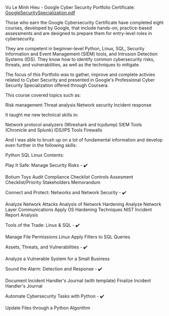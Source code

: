 Vu Le Minh Hieu - Google Cyber Security Portfolio
Certificate:
[GoogleSecuritySpecialization.pdf](https://github.com/user-attachments/files/16703225/GoogleSecuritySpecialization.pdf)

Those who earn the Google Cybersecurity Certificate have completed eight courses, developed by Google, that include hands-on, practice-based assessments and are designed to prepare them for entry-level roles in cybersecurity.

They are competent in beginner-level Python, Linux, SQL, Security Information and Event Management (SIEM) tools, and Intrusion Detection Systems (IDS). They know how to identify common cybersecurity risks, threats, and vulnerabilities, as well as the techniques to mitigate.

The focus of this Portfolio was to gather, improve and complete activies related to Cyber Security and presented in Google's Professional Cyber Security Specialization offered through Coursera.

This course covered topics such as:

Risk management
Threat analysis
Network security
Incident response

It taught me new technical skills in:


Network protocol analyzers (Wireshark and tcpdump)
SIEM Tools (Chronicle and Splunk)
IDS/IPS Tools
Firewalls

And I was able to brush up on a lot of fundamental information and develop even further in the following skills:

Python
SQL
Linux
Contents:

Play It Safe: Manage Security Risks - ✔️

Botium Toys Audit
Compliance Checklist
Controls Assesment Checklist/Priority
Stakeholders Memorandum

Connect and Protect: Networks and Network Security - ✔️

Analyze Network Attacks
Analysis of Network Hardening
Analyze Network Layer Communications
Apply OS Hardening Techniques
NIST Incident Report Analysis

Tools of the Trade: Linux & SQL - ✔️

Manage File Permissions Linux
Apply Filters to SQL Queries

Assets, Threats, and Vulnerabilities - ✔️

Analyze a Vulnerable System for a Small Business

Sound the Alarm: Detection and Response - ✔️

Document Incident Handler's Journal (with template)
Finalize Incident Handler's Journal

Automate Cybersecurity Tasks with Python - ✔️

Update Files through a Python Algorithm
